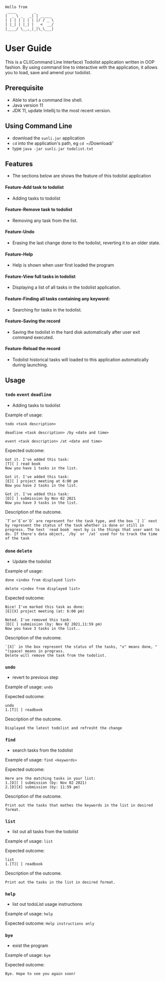    ```
   Hello from
    ____        _        
   |  _ \ _   _| | _____ 
   | | | | | | | |/ / _ \
   | |_| | |_| |   <  __/
   |____/ \__,_|_|\_\___|
   ```
# User Guide
This is a CLI(Command Line Interface) Todolist application written in OOP fashion. By using command line to interactive with the application, it allows you to load, save and amend your todolist.

## Prerequisite
- Able to start a command line shell.
- Java version 11
- JDK 11, update Intellij to the most recent version.

## Using Command Line
- download the `sunli.jar` application
- `cd` into the application's path, eg `cd `~/Download/`
- type `java -jar sunli.jar todolist.txt`

## Features
- The sections below are shows the feature of this todolist application

#### Feature-Add task to todolist
- Adding tasks to todolist

#### Feature-Remove task to todolist
- Removing any task from the list.

#### Feature-Undo
- Erasing the last change done to the todolist, reverting it to an older state.

#### Feature-Help
- Help is shown when user first loaded the program

#### Feature-View full tasks in todolist
- Displaying a list of all tasks in the todolist application.

#### Feature-Finding all tasks containing any keyword:
- Searching for tasks in the todolist.

#### Feature-Saving the record
- Saving the todolist in the hard disk automatically after user exit command executed.

#### Feature-Reload the record
- Todolist historical tasks will loaded to this application automatically during launching.


## Usage

### `todo` `event` `deadline`
- Adding tasks to todolist

Example of usage:

`todo <task description>`

`deadline <task description> /by <date and time>`

`event <task description> /at <date and time>`

Expected outcome:
```
Got it. I've added this task:
[T][ ] read book
Now you have 1 tasks in the list.
```
```
Got it. I've added this task:
[E][ ] project meeting at 6:00 pm
Now you have 2 tasks in the list.
```
```
Got it. I've added this task:
[D][ ] submission by Nov 02 2021
Now you have 3 tasks in the list.
```
Description of the outcome.
```
`T`or`E`or`D` are represent for the task type, and the box `[ ]` next by represent the status of the task whether is done or still in progress. The text `read book` next by is the things that user want to do. If there's data object, `/by` or `/at` used for to track the time of the task
```
### `done` `delete`
- Update the todolist

Example of usage: 

`done <index from displayed list>`

`delete <index from displayed list>`

Expected outcome:
```
Nice! I've marked this task as done:
[E][X] project meeting (at: 6:00 pm)
```
```
Noted. I've removed this task:
[D][ ] submission (by: Nov 02 2021,11:59 pm)
Now you have 3 tasks in the list..
```
Description of the outcome.
```
`[X]` in the box represent the status of the tasks, "x" means done, " "(space) means in prograss. 
Delete will remove the task from the todolist.
```


### `undo`
- revert to previous step

Example of usage: `undo`

Expected outcome:
```
undo
1.[T][ ] readbook
```
Description of the outcome.
```
Displayed the latest todolist and refresht the change
```

### `find`
- search tasks from the todolist

Example of usage: 
`find <keywords>`

Expected outcome:
```
Here are the matching tasks in your list:
1.[D][ ] submission (by: Nov 02 2021)
2.[D][X] submission (by: 11:59 pm)
```
Description of the outcome.
```
Print out the tasks that mathes the keywords in the list in desired format.
```

### `list`
- list out all tasks from the todolist

Example of usage: 
`list`

Expected outcome:
```
list
1.[T][ ] readbook
```
Description of the outcome.
```
Print out the tasks in the list in desired format.
```

### `help`
- list out todoList usage instructions

Example of usage: 
`help`

Expected outcome:
```Help instructions only```

### `bye`
- exist the program

Example of usage: 
`bye`

Expected outcome:
```
Bye. Hope to see you again soon!
```
